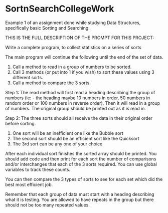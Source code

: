 # SortnSearchCollegeWork
Example 1 of an assignment done while studying Data Structures, specifically basic Sorting and Searching:

THIS IS THE FULL DESCRIPTION OF THE PROMPT FOR THIS PROJECT:

Write a complete program, to collect statistics on a series of sorts


The main program will continue the following until the end of the set of data.

1.	Call a method to read in a group of numbers to be sorted.
2.	Call 3 methods  (or put into 1 if you wish)  to sort these values using 3 different sorts.
3.	Call a method to compare the 3 sorts.


Step 1:  The read method will first read a heading describing the group of numbers (ie: - the heading maybe 10 numbers in order, 50 numbers in random order or 100 numbers in reverse order). Then it will read in a group of numbers. The original group should be printed out as it is read in.

Step 2:   The three sorts should all receive the data in their original order before sorting.

1.	One sort will be an inefficient one like the Bubble sort
2.	The second sort should be an efficient sort like the Quicksort
3.	The 3rd sort can be any one of your choice


After each individual sort finishes the sorted array should be printed. You should add code and then print for each sort the number of comparisons and/or interchanges that each of the 3 sorts required. You can use global variables to track these counts.


You can then compare the 3 types of sorts to see for each set which did the best most efficient job.


Remember that each group of data must start with a heading describing what it is testing. You are allowed to have repeats in the group but there should not be too many repeated values.
